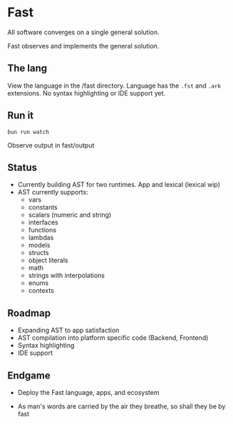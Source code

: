 # Fast

All software converges on a single general solution.

Fast observes and implements the general solution.

## The lang

View the language in the /fast directory. Language has the `.fst` and `.ark` extensions. No syntax highlighting or IDE support yet.

## Run it

```
bun run watch
```

Observe output in fast/output

## Status

- Currently building AST for two runtimes. App and lexical (lexical wip)
- AST currently supports:
  - vars
  - constants
  - scalars (numeric and string)
  - interfaces
  - functions
  - lambdas
  - models
  - structs
  - object literals
  - math
  - strings with interpolations
  - enums
  - contexts

## Roadmap

- Expanding AST to app satisfaction
- AST compilation into platform specific code (Backend, Frontend)
- Syntax highlighting
- IDE support

## Endgame

- Deploy the Fast language, apps, and ecosystem

- As man's words are carried by the air they breathe, so shall they be by fast
